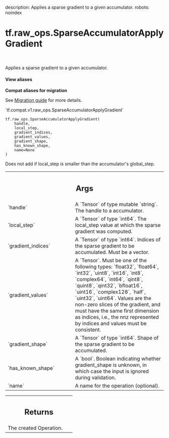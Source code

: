 description: Applies a sparse gradient to a given accumulator.
robots: noindex

# tf.raw_ops.SparseAccumulatorApplyGradient

<!-- Insert buttons and diff -->

<table class="tfo-notebook-buttons tfo-api nocontent" align="left">

</table>



Applies a sparse gradient to a given accumulator.

<section class="expandable">
  <h4 class="showalways">View aliases</h4>
  <p>
<b>Compat aliases for migration</b>
<p>See
<a href="https://www.tensorflow.org/guide/migrate">Migration guide</a> for
more details.</p>
<p>`tf.compat.v1.raw_ops.SparseAccumulatorApplyGradient`</p>
</p>
</section>

<pre class="devsite-click-to-copy prettyprint lang-py tfo-signature-link">
<code>tf.raw_ops.SparseAccumulatorApplyGradient(
    handle,
    local_step,
    gradient_indices,
    gradient_values,
    gradient_shape,
    has_known_shape,
    name=None
)
</code></pre>



<!-- Placeholder for "Used in" -->

Does not add if local_step is smaller than the accumulator's
global_step.

<!-- Tabular view -->
 <table class="responsive fixed orange">
<colgroup><col width="214px"><col></colgroup>
<tr><th colspan="2"><h2 class="add-link">Args</h2></th></tr>

<tr>
<td>
`handle`
</td>
<td>
A `Tensor` of type mutable `string`. The handle to a accumulator.
</td>
</tr><tr>
<td>
`local_step`
</td>
<td>
A `Tensor` of type `int64`.
The local_step value at which the sparse gradient was computed.
</td>
</tr><tr>
<td>
`gradient_indices`
</td>
<td>
A `Tensor` of type `int64`.
Indices of the sparse gradient to be accumulated. Must be a
vector.
</td>
</tr><tr>
<td>
`gradient_values`
</td>
<td>
A `Tensor`. Must be one of the following types: `float32`, `float64`, `int32`, `uint8`, `int16`, `int8`, `complex64`, `int64`, `qint8`, `quint8`, `qint32`, `bfloat16`, `uint16`, `complex128`, `half`, `uint32`, `uint64`.
Values are the non-zero slices of the gradient, and must have
the same first dimension as indices, i.e., the nnz represented by indices and
values must be consistent.
</td>
</tr><tr>
<td>
`gradient_shape`
</td>
<td>
A `Tensor` of type `int64`.
Shape of the sparse gradient to be accumulated.
</td>
</tr><tr>
<td>
`has_known_shape`
</td>
<td>
A `bool`.
Boolean indicating whether gradient_shape is unknown, in which
case the input is ignored during validation.
</td>
</tr><tr>
<td>
`name`
</td>
<td>
A name for the operation (optional).
</td>
</tr>
</table>



<!-- Tabular view -->
 <table class="responsive fixed orange">
<colgroup><col width="214px"><col></colgroup>
<tr><th colspan="2"><h2 class="add-link">Returns</h2></th></tr>
<tr class="alt">
<td colspan="2">
The created Operation.
</td>
</tr>

</table>

